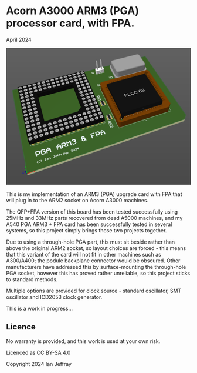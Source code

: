 # Acorn A3000 ARM3 (PGA) processor card, with FPA.

April 2024


![3D View](Generated/Archimedes_ARM3PGA_FPA_3D_View.PNG)

This is my implementation of an ARM3 (PGA) upgrade card with FPA that will plug in to the ARM2 socket on Acorn A3000 machines.

The QFP+FPA version of this board has been tested successfully using 25MHz and 33MHz parts recovered from dead A5000 machines, and my A540 PGA ARM3 + FPA card has been successfully tested in several systems, so this project simply brings those two projects together.

Due to using a through-hole PGA part, this must sit beside rather than above the original ARM2 socket, so layout choices are forced - this means that this variant of the card will not fit in other machines such as A300/A400; the podule backplane connector would be obscured.    Other manufacturers have addressed this by surface-mounting the through-hole PGA socket, however this has proved rather unreliable, so this project sticks to standard methods.

Multiple options are provided for clock source - standard oscillator, SMT oscillator and ICD2053 clock generator.

This is a work in progress...


## Licence

No warranty is provided, and this work is used at your own risk.  

Licenced as CC BY-SA 4.0

Copyright 2024 Ian Jeffray

